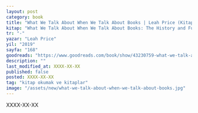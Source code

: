 ```yaml
---
layout: post
category: book
title: "What We Talk About When We Talk About Books | Leah Price (Kitap)"
kitap: "What We Talk About When We Talk About Books: The History and Future of Reading"
tr: "-"
yazar: "Leah Price"
yil: "2019"
sayfa: "168"
goodreads: "https://www.goodreads.com/book/show/43230759-what-we-talk-about-when-we-talk-about-books"
description: ""
last_modified_at: XXXX-XX-XX
published: false
posted: XXXX-XX-XX
tag: "kitap okumak ve kitaplar"
image: "/assets/new/what-we-talk-about-when-we-talk-about-books.jpg"
---
```


XXXX-XX-XX


